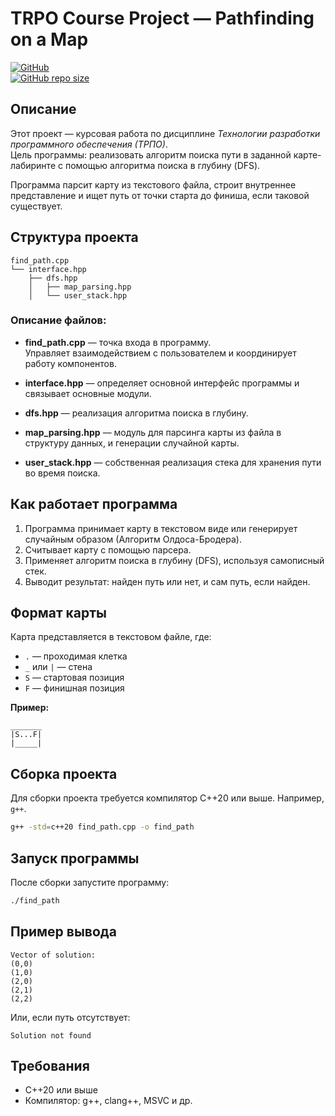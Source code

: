 
# TRPO Course Project — Pathfinding on a Map

[![GitHub](https://img.shields.io/github/license/polushkinfedor/trpo_coursework)](LICENSE)  
[![GitHub repo size](https://img.shields.io/github/repo-size/polushkinfedor/trpo_coursework)](https://github.com/polushkinfedor/trpo_coursework)

## Описание

Этот проект — курсовая работа по дисциплине *Технологии разработки программного обеспечения (ТРПО)*.  
Цель программы: реализовать алгоритм поиска пути в заданной карте-лабиринте с помощью алгоритма поиска в глубину (DFS).

Программа парсит карту из текстового файла, строит внутреннее представление и ищет путь от точки старта до финиша, если таковой существует.

## Структура проекта

```
find_path.cpp
└── interface.hpp
    ├── dfs.hpp
    │   ├── map_parsing.hpp
    │   └── user_stack.hpp
```

### Описание файлов:

- **find_path.cpp** — точка входа в программу.  
  Управляет взаимодействием с пользователем и координирует работу компонентов.

- **interface.hpp** — определяет основной интерфейс программы и связывает основные модули.

- **dfs.hpp** — реализация алгоритма поиска в глубину.

- **map_parsing.hpp** — модуль для парсинга карты из файла в структуру данных, и генерации случайной карты.

- **user_stack.hpp** — собственная реализация стека для хранения пути во время поиска.

## Как работает программа

1. Программа принимает карту в текстовом виде или генерирует случайным образом (Алгоритм Олдоса-Бродера).
2. Считывает карту с помощью парсера.
3. Применяет алгоритм поиска в глубину (DFS), используя самописный стек.
4. Выводит результат: найден путь или нет, и сам путь, если найден.

## Формат карты

Карта представляется в текстовом файле, где:
- `.` — проходимая клетка
- `_` или `|` — стена
- `S` — стартовая позиция
- `F` — финишная позиция

**Пример:**
```
_______
|S...F|
|_____|
```

## Сборка проекта

Для сборки проекта требуется компилятор C++20 или выше. Например, `g++`.

```bash
g++ -std=c++20 find_path.cpp -o find_path
```

## Запуск программы

После сборки запустите программу:

```bash
./find_path 
```

## Пример вывода

```
Vector of solution:
(0,0)
(1,0)
(2,0)
(2,1)
(2,2)
```

Или, если путь отсутствует:

```
Solution not found
```

## Требования

- C++20 или выше
- Компилятор: g++, clang++, MSVC и др.
